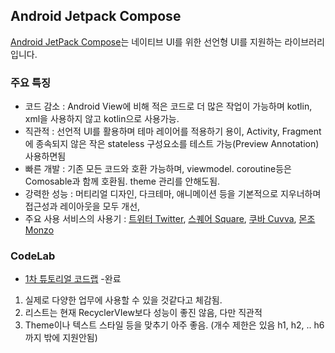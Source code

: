## Android Jetpack Compose

[Android JetPack Compose](https://developer.android.com/jetpack/compose)는 네이티브 UI를 위한 선언형 UI를 지원하는 라이브러리입니다.

### 주요 특징
* 코드 감소 : Android View에 비해 적은 코드로 더 많은 작업이 가능하며 kotlin, xml을 사용하지 않고 kotlin으로 사용가능.
* 직관적 : 선언적 UI를 활용하며 테마 레이어를 적용하기 용이, Activity, Fragment에 종속되지 않은 작은 stateless 구성요소를 테스트 가능(Preview Annotation) 사용하면됨
* 빠른 개발 : 기존 모든 코드와 호환 가능하며, viewmodel. coroutine등은 Comosable과 함께 호환됨. theme 관리를 안해도됨.
* 강력한 성능 : 머티리얼 디자인, 다크테마, 애니메이션 등을 기본적으로 지우너하며 접근성과 레이아웃을 모두 개선,
* 주요 사용 서비스의 사용기 : [트위터 Twitter](https://developer.android.com/stories/apps/twitter-compose), [스퀘어 Square](https://developer.android.com/stories/apps/square-compose), [쿠바 Cuvva](https://developer.android.com/stories/apps/cuvva-compose), [몬조 Monzo](https://developer.android.com/stories/apps/monzo-compose)

### CodeLab

* [1차 튜토리얼 코드랩](https://developer.android.com/codelabs/jetpack-compose-basics?hl=ko#0)   -완료
 
 1. 실제로 다양한 업무에 사용할 수 있을 것같다고 체감됨.
 2. 리스트는 현재 RecyclerVIew보다 성능이 좋진 않음, 다만 직관적
 3. Theme이나 텍스트 스타일 등을 맞추기 아주 좋음. (개수 제한은 있음 h1, h2, .. h6까지 밖에 지원안됨)

 